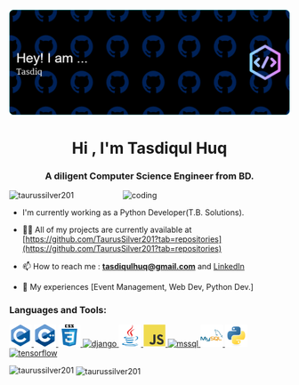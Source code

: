 ![logo](https://raw.githubusercontent.com/TaurusSilver201/TaurusSilver201/main/github-header-image-Tasdiq.png)
<h1 align="center">Hi , I'm Tasdiqul Huq</h1>
<h3 align="center">A diligent Computer Science Engineer from BD.</h3>

<img align="right" alt="coding" width="300" src="https://i.pinimg.com/originals/f9/13/57/f9135788c6aeeec438abb986f283936c.gif">

<p align="left"> <img src="https://komarev.com/ghpvc/?username=taurussilver201&label=Profile%20views&color=0e75b6&style=flat" alt="taurussilver201" /> </p>

- I'm currently working as a Python Developer(T.B. Solutions).

- 👨‍💻 All of my projects are currently available at [https://github.com/TaurusSilver201?tab=repositories](https://github.com/TaurusSilver201?tab=repositories)

- 📫 How to reach me : **tasdiqulhuq@gmail.com** and <a href="https://www.linkedin.com/in/tasdiqul-huq-062278267">LinkedIn</a>

- 📄 My experiences [Event Management, Web Dev, Python Dev.]


<p align="left">
</p>

<h3 align="left">Languages and Tools:</h3>
<p align="left"> <a href="https://www.cprogramming.com/" target="_blank" rel="noreferrer"> <img src="https://raw.githubusercontent.com/devicons/devicon/master/icons/c/c-original.svg" alt="c" width="40" height="40"/> </a> <a href="https://www.w3schools.com/cpp/" target="_blank" rel="noreferrer"> <img src="https://raw.githubusercontent.com/devicons/devicon/master/icons/cplusplus/cplusplus-original.svg" alt="cplusplus" width="40" height="40"/> </a> <a href="https://www.w3schools.com/css/" target="_blank" rel="noreferrer"> <img src="https://raw.githubusercontent.com/devicons/devicon/master/icons/css3/css3-original-wordmark.svg" alt="css3" width="40" height="40"/> </a> <a href="https://www.djangoproject.com/" target="_blank" rel="noreferrer"> <img src="https://cdn.worldvectorlogo.com/logos/django.svg" alt="django" width="40" height="40"/> </a> <a href="https://www.java.com" target="_blank" rel="noreferrer"> <img src="https://raw.githubusercontent.com/devicons/devicon/master/icons/java/java-original.svg" alt="java" width="40" height="40"/> </a> <a href="https://developer.mozilla.org/en-US/docs/Web/JavaScript" target="_blank" rel="noreferrer"> <img src="https://raw.githubusercontent.com/devicons/devicon/master/icons/javascript/javascript-original.svg" alt="javascript" width="40" height="40"/> </a> <a href="https://www.microsoft.com/en-us/sql-server" target="_blank" rel="noreferrer"> <img src="https://www.svgrepo.com/show/303229/microsoft-sql-server-logo.svg" alt="mssql" width="40" height="40"/> </a> <a href="https://www.mysql.com/" target="_blank" rel="noreferrer"> <img src="https://raw.githubusercontent.com/devicons/devicon/master/icons/mysql/mysql-original-wordmark.svg" alt="mysql" width="40" height="40"/> </a> <a href="https://www.python.org" target="_blank" rel="noreferrer"> <img src="https://raw.githubusercontent.com/devicons/devicon/master/icons/python/python-original.svg" alt="python" width="40" height="40"/> </a> </a> <a href="https://www.tensorflow.org" target="_blank" rel="noreferrer"> <img src="https://www.vectorlogo.zone/logos/tensorflow/tensorflow-icon.svg" alt="tensorflow" width="40" height="40"/> </a> </p>

<p><img align="left" src="https://github-readme-stats.vercel.app/api/top-langs?username=taurussilver201&show_icons=true&locale=en&layout=compact" alt="taurussilver201" /></p>

<p>&nbsp;<img align="center" src="https://github-readme-stats.vercel.app/api?username=taurussilver201&show_icons=true&locale=en" alt="taurussilver201" /></p>

<p><img align="center" src="https://github-readme-streak-stats.herokuapp.com/?user=taurussilver201&" alt="" /></p>
<p><img align="center" src="https://leetcard.jacoblin.cool/tasdiqulhuq?ext=activity&" alt="" /></p>
